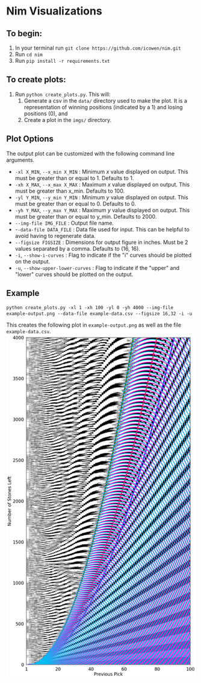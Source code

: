 # Nim Visualizations

## To begin:
1. In your terminal run `git clone https://github.com/icowen/nim.git`
2. Run `cd nim`
3. Run `pip install -r requirements.txt`

## To create plots:
1. Run `python create_plots.py`. This will:
    1. Generate a csv in the `data/` directory used to make the plot. It is a representation of winning
    positions (indicated by a 1) and losing positions (0), and
    2. Create a plot in the `imgs/` directory.

## Plot Options
The output plot can be customized with the following command line arguments.
- `-xl X_MIN`, `--x_min X_MIN`  : Minimum  *x* value displayed on output. This must be greater than or equal to 1. Defaults to 1.
- `-xh X_MAX`, `--x_max X_MAX`  : Maximum *x* value displayed on output. This must be greater than x_min. Defaults to 100.
- `-yl Y_MIN`, `--y_min Y_MIN`  : Minimum *y* value displayed on output. This must be greater than or equal to 0. Defaults to 0.
- `-yh Y_MAX`, `--y_max Y_MAX`  : Maximum *y* value displayed on output. This must be greater than or equal to y_min. Defaults to 2000.
- `--img-file IMG_FILE`         : Output file name.
- -`-data-file DATA_FILE`       : Data file used for input. This can be helpful to avoid having to regenerate data.
- `--figsize FIGSIZE`           : Dimensions for output figure in inches. Must be 2 values separated by a comma. Defaults to (16, 16).   
- `-i`, `--show-i-curves`           : Flag to indicate if the "i" curves should be plotted on the output.
- `-u`, `--show-upper-lower-curves` : Flag to indicate if the "upper" and "lower" curves should be plotted on the output.

## Example
    python create_plots.py -xl 1 -xh 100 -yl 0 -yh 4000 --img-file example-output.png --data-file example-data.csv --figsize 16,32 -i -u

This creates the following plot in `example-output.png` as well as the file `example-data.csv`.
![Example Plot](./example-output.png)
